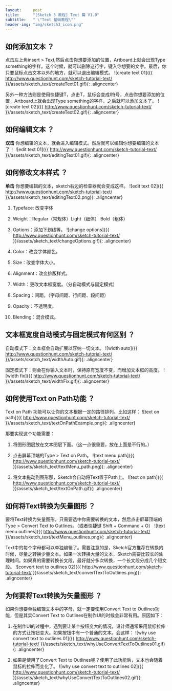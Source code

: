 ```yaml
---
layout:     post
title:      "[Sketch 3 教程] Text 篇 V1.0"
subtitle:   " \"Text 基础教程\""
header-img: "img/sketch3_icon.png"
---
```

## 如何添加文本 ？
点击左上角insert > Text,然后点击你想要添加的位置，Artboard上就会出现Type something的字样。这个时候，就可以删除这行字，键入你想要的文字。最后，你只要鼠标点击文本以外的地方，就可以退出编辑模式。
![create text 01]({{ http://www.questionhunt.com/sketch-tutorial-text/ }}/assets/sketch_text/createText01.gif){: .aligncenter}

另外一种方法则是使用快捷键T，点击T，鼠标会变成I符号，点击你想要添加的位置，Artboard上就会出现Type something的字样，之后就可以添加文本了。
![create text 02]({{ http://www.questionhunt.com/sketch-tutorial-text/ }}/assets/sketch_text/createText02.gif){: .aligncenter}

## 如何编辑文本 ？
**双击** 你想编辑的文本，就会进入编辑模式。然后就可以编辑你想要编辑的文本了！
![edit text 01]({{ http://www.questionhunt.com/sketch-tutorial-text/ }}/assets/sketch_text/editingText01.gif){: .aligncenter}

## 如何修改文本样式 ？
**单击** 你想要编辑的文本，sketch右边的检查器就会变成这样。
![edit text 02]({{ http://www.questionhunt.com/sketch-tutorial-text/ }}/assets/sketch_text/editingText02.png){: .aligncenter}

1. Typeface: 改变字体
2. Weight：Regular（常规体）Light（细体） Bold（粗体）
3. Options：添加下划线等。
![change options]({{ http://www.questionhunt.com/sketch-tutorial-text/ }}/assets/sketch_text/changeOptions.gif){: .aligncenter}

4. Color：改变字体颜色。
5. Size：改变字体大小。
6. Alignment：改变排版样式。
7. Width：更改文本框宽度。（分自动模式与固定模式）
8. Spacing：间距。（字母间距、行间距、段间距）
9. Opacity：不透明度。
10. Blending：混合模式。

## 文本框宽度自动模式与固定模式有何区别 ？
自动模式下：文本框会自动扩展以容纳一切文本。
![width auto]({{ http://www.questionhunt.com/sketch-tutorial-text/ }}/assets/sketch_text/widthAuto.gif){: .aligncenter}

固定模式下：则会在你输入文本时，保持原有宽度不变，而增加文本框的高度。
![width fix]({{ http://www.questionhunt.com/sketch-tutorial-text/ }}/assets/sketch_text/widthFix.gif){: .aligncenter}

## 如何使用Text on Path功能 ？
Text on Path 功能可以让你的文本根据一定的路径排列。比如这样：
![text on path]({{ http://www.questionhunt.com/sketch-tutorial-text/ }}/assets/sketch_text/textOnPathExample.png){: .aligncenter}

那要实现这个功能需要：
1. 将图形图层放在文本图层下面。（这一点很重要，放在上面是不行的。）
2. 点击屏幕顶端的Type > Text on Path。
![text menu path]({{ http://www.questionhunt.com/sketch-tutorial-text/ }}/assets/sketch_text/textMenu_path.png){: .aligncenter}

3. 将文本拖动到图形那，Sketch会自动将Text置于Path上。
![text on path]({{ http://www.questionhunt.com/sketch-tutorial-text/ }}/assets/sketch_text/textOnPath.gif){: .aligncenter}


## 如何将Text转换为矢量图形 ？
要将Text转换为矢量图形，只需要选中你需要转换的文本，然后点击屏幕顶端的Type > Convert Text to Outlines。（或者快捷键 Shift + Command + O）
![text menu outlines]({{ http://www.questionhunt.com/sketch-tutorial-text/ }}/assets/sketch_text/textMenu_outlines.png){: .aligncenter}

Text中的每个字母都可以单独编辑了。需要注意的是，Sketch官方推荐在转换的时候，尽量之转换少量文本。如果一次转换大量的文本，Sketch需要比较长的处理时间。如果真的需要转换长文段，最好就分多次转换，一个长文段分成几个短文段。
![convert text to outlines 02]({{ http://www.questionhunt.com/sketch-tutorial-text/ }}/assets/sketch_text/convertTextToOutlines.png){: .aligncenter}

## 为何要将Text转换为矢量图形 ？
如果你想要单独编辑文本中的字母，就一定要使用Convert Text to Outlines功能，但是其实Convert Text to Outlines在制作UI的时候会非常有用。原因如下：

1. 在制作UI的过程中，遇到要让某个按钮变大的情况，设计师通常采用鼠标拉伸的方式让按钮变大。如果按钮中有一个普通的文本。会这样：
![why use convert text to outlines 01]({{ http://www.questionhunt.com/sketch-tutorial-text/ }}/assets/sketch_text/whyUseConvertTextToOutlines01.gif){: .aligncenter}

2. 如果是使用了Convert Text to Outlines呢？使用了此功能后，文本也会随着鼠标的拉伸而变化了。
![why use convert text to outlines 02]({{ http://www.questionhunt.com/sketch-tutorial-text/ }}/assets/sketch_text/whyUseConvertTextToOutlines02.gif){: .aligncenter}
